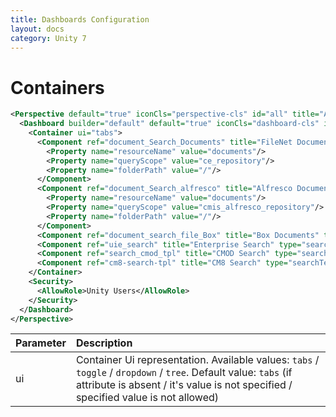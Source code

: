 ```yaml
---
title: Dashboards Configuration
layout: docs
category: Unity 7
---
```


# Containers

```xml
<Perspective default="true" iconCls="perspective-cls" id="all" title="All">
  <Dashboard builder="default" default="true" iconCls="dashboard-cls" id="DocumentsSearch" lazy="true" title="Documents Search" tooltip="Unity Documents Search">
    <Container ui="tabs">
      <Component ref="document_Search_Documents" title="FileNet Documents" type="searchTemplate">
        <Property name="resourceName" value="documents"/>
        <Property name="queryScope" value="ce_repository"/>
        <Property name="folderPath" value="/"/>
      </Component>
      <Component ref="document_Search_alfresco" title="Alfresco Documents" type="searchTemplate">
        <Property name="resourceName" value="documents"/>
        <Property name="queryScope" value="cmis_alfresco_repository"/>
        <Property name="folderPath" value="/"/>
      </Component>
      <Component ref="document_search_file_Box" title="Box Documents" type="searchTemplate"/>
      <Component ref="uie_search" title="Enterprise Search" type="searchTemplate"/>
      <Component ref="search_cmod_tpl" title="CMOD Search" type="searchTemplate"/>
      <Component ref="cm8-search-tpl" title="CM8 Search" type="searchTemplate"/>
    </Container>
    <Security>
      <AllowRole>Unity Users</AllowRole>
    </Security>
  </Dashboard>
</Perspective>
```

| Parameter | Description |
|:----------|:------------|
|ui         | Container Ui representation. Available values: `tabs` / `toggle` / `dropdown` / `tree`. Default value: `tabs` (if attribute is absent / it's value is not specified / specified value is not allowed)|
